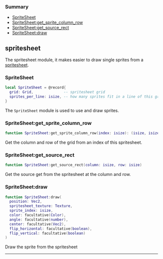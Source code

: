 ### Summary
* [SpriteSheet](#spritesheet)
* [SpriteSheet:get_sprite_column_row](#spritesheetget_sprite_column_row)
* [SpriteSheet:get_source_rect](#spritesheetget_source_rect)
* [SpriteSheet:draw](#spritesheetdraw)

## spritesheet

The spritesheet module, it makes easier to draw single sprites from a [spritesheet](https://en.wikipedia.org/wiki/Texture_atlas).

### SpriteSheet

```lua
local SpriteSheet = @record{
  grid: Grid,              -- spritesheet grid
  sprites_per_line: isize, -- how many sprites fit in a line of this grid
}
```

The `SpriteSheet` module is used to use and draw sprites.

### SpriteSheet:get_sprite_column_row

```lua
function SpriteSheet:get_sprite_column_row(index: isize): (isize, isize)
```

Get the column and row of the grid from an index of this spritesheet.

### SpriteSheet:get_source_rect

```lua
function SpriteSheet:get_source_rect(column: isize, row: isize)
```

Get the source get from the spritesheet at the column and row.

### SpriteSheet:draw

```lua
function SpriteSheet:draw(
  position: Vec2,
  spritesheet_texture: Texture,
  sprite_index: isize,
  color: facultative(Color),
  angle: facultative(number),
  center: facultative(Vec2),
  flip_horizontal: facultative(boolean),
  flip_vertical: facultative(boolean)
)
```

Draw the sprite from the spritesheet

---
